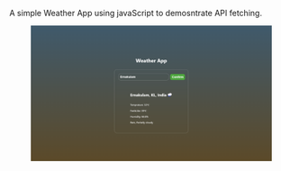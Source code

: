  A simple Weather App using javaScript to demosntrate API fetching.
<p align="center"><img src="Screenshot.png" width = 85% ></p>
